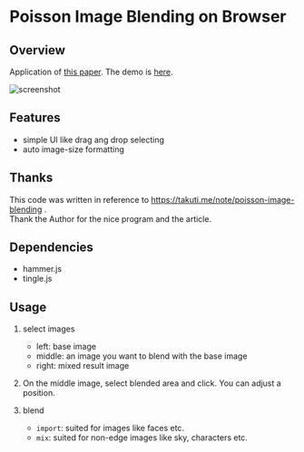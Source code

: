 Poisson Image Blending on Browser
====
## Overview
Application of <a href="http://www.irisa.fr/vista/Publis/Publi/Perez03a.english.html" target="_blank">this paper</a>.
The demo is <a href="https://schifzt.github.io/Poisson_Editing/" target="_blank">here</a>.

![screenshot](https://user-images.githubusercontent.com/26299162/59612876-d0ef3d00-9158-11e9-999d-171024970e8e.gif)

## Features
+ simple UI like drag ang drop selecting
+ auto image-size formatting

## Thanks
This code was written in reference to https://takuti.me/note/poisson-image-blending .<br>Thank the Author for the nice program and the article.

## Dependencies
+ hammer.js
+ tingle.js

## Usage
1. select images
    + left: base image
    + middle: an image you want to blend with the base image
    + right: mixed result image

2. On the middle image, select blended area and click. You can adjust a position.
3. blend
    + `import`: suited for images like faces etc.
    + `mix`: suited for non-edge images like sky, characters etc.

